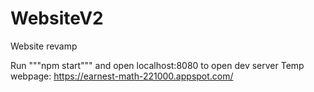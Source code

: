 # WebsiteV2
Website revamp

Run """npm start""" and open localhost:8080 to open dev server
Temp webpage: https://earnest-math-221000.appspot.com/
